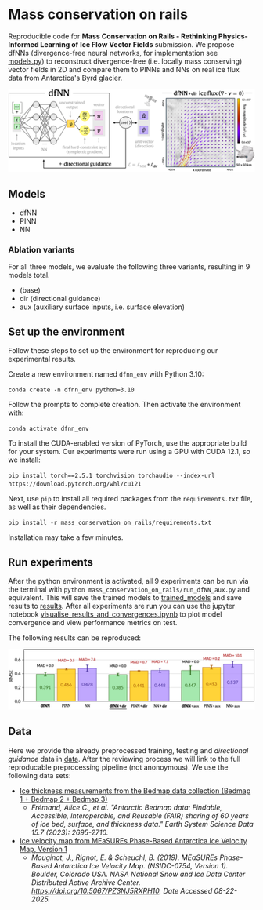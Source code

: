 # Mass conservation on rails

Reproducible code for **Mass Conservation on Rails - Rethinking Physics-Informed Learning of Ice Flow Vector Fields** submission. We propose dfNNs (divergence-free neural networks, for implementation see 
[models.py](models.py)) to reconstruct divergence-free (i.e. locally mass conserving) vector fields in 2D and compare them to PINNs and NNs on real ice flux data from Antarctica's Byrd glacier. 

![intro_vis](figures/intro_model_vis.png)

## Models
- dfNN
- PINN
- NN

### Ablation variants

For all three models, we evaluate the following three variants, resulting in 9 models total.

- (base)
- dir (directional guidance)
- aux (auxiliary surface inputs, i.e. surface elevation)

## Set up the environment

Follow these steps to set up the environment for reproducing our experimental results.

Create a new environment named `dfnn_env` with Python 3.10: 

`conda create -n dfnn_env python=3.10`

Follow the prompts to complete creation. Then activate the environment with:

`conda activate dfnn_env`

To install the CUDA-enabled version of PyTorch, use the appropriate build for your system. Our experiments were run using a GPU with CUDA 12.1, so we install:

`pip install torch==2.5.1 torchvision torchaudio --index-url https://download.pytorch.org/whl/cu121`

Next, use `pip` to install all required packages from the `requirements.txt` file, as well as their dependencies.

`pip install -r mass_conservation_on_rails/requirements.txt`

Installation may take a few minutes.

## Run experiments

After the python environment is activated, all 9 experiments can be run via the terminal with `python mass_conservation_on_rails/run_dfNN_aux.py` and equivalent. This will save the trained models to [trained_models](trained_models) and save results to [results](results). After all experiments are run you can use the jupyter notebook [visualise_results_and_convergences.ipynb](results/visualise_results_and_convergences.ipynb) to plot model convergence and view performance metrics on test.

The following results can be reproduced:

![rmse_barplot](figures/rmse_barplot_MAD.png)

## Data

Here we provide the already preprocessed training, testing and *directional guidance* data in [data](data). After the reviewing process we will link to the full reproducable preprocessing pipeline (not anonoymous). We use the following data sets:
- [Ice thickness measurements from the Bedmap data collection (Bedmap 1 + Bedmap 2 + Bedmap 3)](https://www.bas.ac.uk/project/bedmap/#data)
    - *Frémand, Alice C., et al. "Antarctic Bedmap data: Findable, Accessible, Interoperable, and Reusable (FAIR) sharing of 60 years of ice bed, surface, and thickness data." Earth System Science Data 15.7 (2023): 2695-2710.*
- [Ice velocity map from MEaSUREs Phase-Based Antarctica Ice Velocity Map, Version 1](https://nsidc.org/data/nsidc-0754/versions/1)
  - *Mouginot, J., Rignot, E. & Scheuchl, B. (2019). MEaSUREs Phase-Based Antarctica Ice Velocity Map. (NSIDC-0754, Version 1). Boulder, Colorado USA. NASA National Snow and Ice Data Center Distributed Active Archive Center. https://doi.org/10.5067/PZ3NJ5RXRH10. Date Accessed 08-22-2025.*

